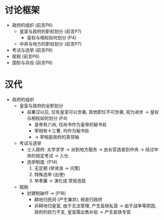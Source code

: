 # 讨论框架

- 政府的组织 (前言P6)
  - 皇室与政府的职权划分 (前言P7)
    - 皇权与相权如何划分 (P4)
  - 中央与地方的职权划分 (前言P7)
- 考试与选举 (前言P6)
- 赋税 (前言P6)
- 国防与兵役 (前言P6)

# 汉代

- 政府的组织
  - 皇室与政府的全职划分
    - 自秦汉以后, 仅有皇室可以世袭, 其他职位不可世袭, 视为进步 -> 皇权与相权如何划分 (P4)
      - 皇帝有六尚, 仅尚书作为皇帝的秘书处
      - 宰相有十三曹, 均作为秘书处
      - -> 宰相是政府的真领袖
  - 考试与选举
    - 士人政府: 太学求学 -> 派到地方服务 -> 由长官选查到中央 -> 经过中央的规定考试 -> 入仕
    - 选举制度: (P14)
      1. 无定期 (举贤良 -> 问策)
      2. 特殊选举 (出使)
      3. 举孝廉 -> 演化成 常规选拔
  - 赋税
    - 封建制破坏 -> (P18)
      - 耕地归民间 (产生兼并), 税收归政府
      - 非耕地归皇室, 由于无法管理, 产生盐铁私营 -> 由于战争等原因, 政府的财力不支, 皇室需出售补贴 -> 产生盐铁专营
      
    
